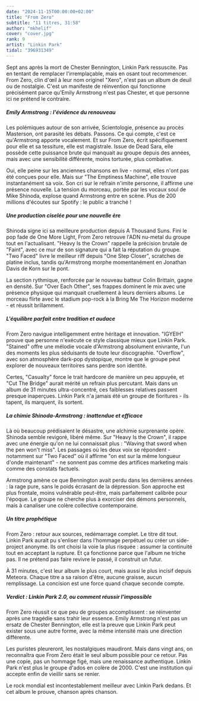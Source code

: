 ```yaml
---
date: "2024-11-15T00:00:00+02:00"
title: "From Zero"
subtitle: "11 titres, 31:58"
author: "mkhelif"
cover: "cover.jpg"
rank: 9
artist: "Linkin Park"
tidal: "396931349"
---
```


Sept ans après la mort de Chester Bennington, Linkin Park ressuscite. Pas en tentant de remplacer l'irremplaçable, mais
en osant tout recommencer. From Zero, clin d'œil à leur nom originel "Xero", n'est pas un album de deuil ou de
nostalgie. C'est un manifeste de réinvention qui fonctionne précisément parce qu'Emily Armstrong n'est pas Chester, et
que personne ici ne prétend le contraire.


##### Emily Armstrong : l'évidence du renouveau

Les polémiques autour de son arrivée, Scientologie, présence au procès Masterson, ont parasité les débats. Passons. Ce
qui compte, c'est ce qu'Armstrong apporte vocalement. Et sur From Zero, écrit spécifiquement pour elle et sa
tessiture, elle est magistrale. Issue de Dead Sara, elle possède cette puissance brute qui manquait au groupe depuis des
années, mais avec une sensibilité différente, moins torturée, plus combative.

Oui, elle peine sur les anciennes chansons en live - normal, elles n'ont pas été conçues pour elle. Mais sur "The
Emptiness Machine", elle trouve instantanément sa voix. Son cri sur le refrain n'imite personne, il affirme une présence
nouvelle. La tension du morceau, portée par les vocaux soul de Mike Shinoda, explose quand Armstrong entre en scène.
Plus de 200 millions d'écoutes sur Spotify : le public a tranché !


##### Une production ciselée pour une nouvelle ère

Shinoda signe ici sa meilleure production depuis A Thousand Suns. Fini le pop fade de One More Light, From Zero
retrouve l'ADN nu-metal du groupe tout en l'actualisant. "Heavy Is the Crown" rappelle la précision brutale de "Faint",
avec ce mur de son signature qui a fait la réputation du groupe. "Two Faced" livre le meilleur riff depuis "One Step
Closer", scratches de platine inclus, tandis qu'Armstrong morphe momentanément en Jonathan Davis de Korn sur le pont.

La section rythmique, renforcée par le nouveau batteur Colin Brittain, gagne en densité. Sur "Over Each Other", ses
frappes dominent le mix avec une présence physique qui manquait cruellement à leurs derniers albums. Le morceau flirte
avec le stadium pop-rock à la Bring Me The Horizon moderne - et réussit brillamment.


##### L'équilibre parfait entre tradition et audace

From Zero navigue intelligemment entre héritage et innovation. "IGYEIH" prouve que personne n'exécute ce style
classique mieux que Linkin Park. "Stained" offre une mélodie vocale d'Armstrong absolument enivrante, l'un des moments
les plus séduisants de toute leur discographie. "Overflow", avec son atmosphère dark-pop dystopique, montre que le
groupe peut explorer de nouveaux territoires sans perdre son identité.

Certes, "Casualty" force le trait hardcore de manière un peu appuyée, et "Cut The Bridge" aurait mérité un refrain plus
percutant. Mais dans un album de 31 minutes ultra-concentré, ces faiblesses relatives passent presque inaperçues. Linkin
Park n'a jamais été un groupe de fioritures - ils tapent, ils marquent, ils sortent.


##### La chimie Shinoda-Armstrong : inattendue et efficace

Là où beaucoup prédisaient le désastre, une alchimie surprenante opère. Shinoda semble revigoré, libéré même. Sur "Heavy
Is the Crown", il rappe avec une énergie qu'on ne lui connaissait plus : "Waving that sword when the pen won't miss".
Les passages où les deux voix se répondent - notamment sur "Two Faced" où il affirme "on est sur la même longueur d'onde
maintenant" - ne sonnent pas comme des artifices marketing mais comme des constats factuels.

Armstrong amène ce que Bennington avait perdu dans les dernières années : la rage pure, sans le poids écrasant de la
dépression. Son approche est plus frontale, moins vulnérable peut-être, mais parfaitement calibrée pour l'époque. Le
groupe ne cherche plus à exorciser des démons personnels, mais à canaliser une colère collective contemporaine.


##### Un titre prophétique

From Zero : retour aux sources, redémarrage complet. Le titre dit tout. Linkin Park aurait pu s'enliser dans l'hommage
perpétuel ou créer un side-project anonyme. Ils ont choisi la voie la plus risquée : assumer la continuité tout en
acceptant la rupture. Et ça fonctionne parce que l'album ne triche pas. Il ne prétend pas faire revivre le passé, il
construit un futur.

À 31 minutes, c'est leur album le plus court, mais aussi le plus incisif depuis Meteora. Chaque titre a sa raison
d'être, aucune graisse, aucun remplissage. La concision est une force quand chaque seconde compte.


##### Verdict : Linkin Park 2.0, ou comment réussir l'impossible

From Zero réussit ce que peu de groupes accomplissent : se réinventer après une tragédie sans trahir leur essence.
Emily Armstrong n'est pas un ersatz de Chester Bennington, elle est la preuve que Linkin Park peut exister sous une
autre forme, avec la même intensité mais une direction différente.

Les puristes pleureront, les nostalgiques maudiront. Mais dans vingt ans, on reconnaîtra que From Zero était le seul
album possible pour ce retour. Pas une copie, pas un hommage figé, mais une renaissance authentique. Linkin Park n'est
plus le groupe d'ados en colère de 2000. C'est une institution qui accepte enfin de vieillir sans se renier.

Le rock mondial est incontestablement meilleur avec Linkin Park dedans. Et cet album le prouve, chanson après chanson.
